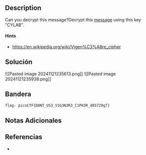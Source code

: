 ## Description

Can you decrypt this message?Decrypt this [message](https://artifacts.picoctf.net/c/159/cipher.txt) using this key "CYLAB".
#### Hints
- https://en.wikipedia.org/wiki/Vigen%C3%A8re_cipher
## Solución

![[Pasted image 20241121235613.png]]
![[Pasted image 20241121235938.png]]

## Bandera
```css
flag: picoCTF{D0NT_US3_V1G3N3R3_C1PH3R_d85729g7}
```
## Notas Adicionales

## Referencias
- 